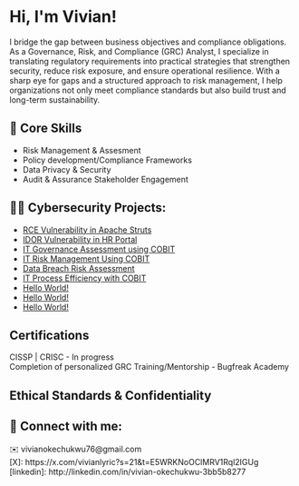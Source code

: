 <h1>Hi, I'm Vivian! </h1>

I bridge the gap between business objectives and compliance obligations. As a Governance, Risk, and Compliance (GRC) Analyst, I specialize in translating regulatory requirements into practical strategies that strengthen security, reduce risk exposure, and ensure operational resilience. With a sharp eye for gaps and a structured approach to risk management, I help organizations not only meet compliance standards but also build trust and long-term sustainability.

<h2> 🔑 Core Skills</h2>

- Risk Management & Assesment<br> 
- Policy development/Compliance Frameworks<br> 
- Data Privacy & Security<br> 
- Audit & Assurance Stakeholder Engagement
 
<h2>👨‍💻 Cybersecurity Projects:</h2>

- [RCE Vulnerability in Apache Struts](https://github.com/vivianokechukwu/VulnerabilityRiskAssessment/tree/main)
- [IDOR Vulnerability in HR Portal](https://github.com/vivianokechukwu/IDOR-Vulnerability-in-HR-Portal/tree/main)
- [IT Governance Assessment using COBIT](https://github.com/vivianokechukwu/GovernanceAssessment/tree/main)
- [IT Risk Management Using COBIT](https://github.com/vivianokechukwu/RiskManagement/tree/main)
- [Data Breach Risk Assessment](https://github.com/vivianokechukwu/RiskAssessment/tree/main)
- [IT Process Efficiency with COBIT](https://github.com/vivianokechukwu/IT-process-efficiency)
- [Hello World!](https://github.com/vivianokechukwu/VulnerabilityRiskAssessment/tree/main)
- [Hello World!](https://github.com/vivianokechukwu/VulnerabilityRiskAssessment/tree/main)
- [Hello World!](https://github.com/vivianokechukwu/VulnerabilityRiskAssessment/tree/main)


<h2> Certifications</h2>

CISSP | CRISC - In progress<br>
Completion of personalized GRC Training/Mentorship - Bugfreak Academy

<h2> Ethical Standards & Confidentiality</h2>


<h2> 🤳 Connect with me:</h2>
✉️ vivianokechukwu76@gmail.com<br>
[X]: https://x.com/vivianlyric?s=21&t=E5WRKNoOClMRV1Rql2IGUg<br>
[linkedin]: http://linkedin.com/in/vivian-okechukwu-3bb5b8277

<!--

Here are some ideas to get you started:

- 🔭 I’m currently working on ...
- 🌱 I’m currently learning ...
- 👯 I’m looking to collaborate on ...
- 🤔 I’m looking for help with ...
- 💬 Ask me about ...
- 📫 How to reach me: ...
- 😄 Pronouns: ...
- ⚡ Fun fact: ...
-->
